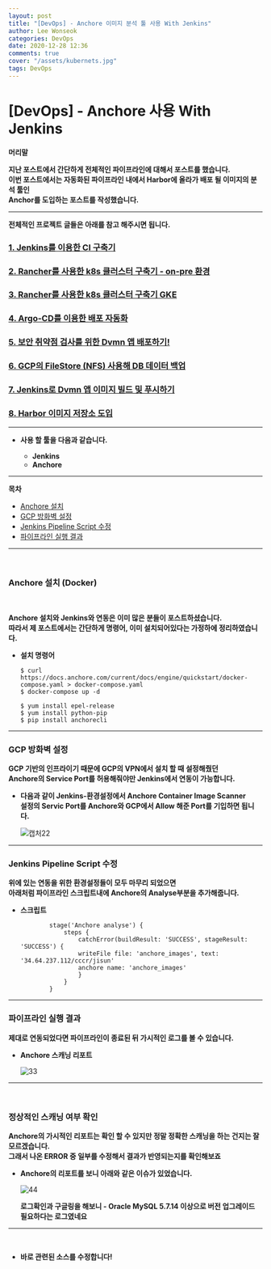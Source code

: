 ```yaml
---
layout: post
title: "[DevOps] - Anchore 이미지 분석 툴 사용 With Jenkins"
author: Lee Wonseok
categories: DevOps
date: 2020-12-28 12:36
comments: true
cover: "/assets/kubernets.jpg"
tags: DevOps
---
```




#  [DevOps] - Anchore 사용 With Jenkins
**머리말**  

**지난 포스트에서 간단하게 전체적인 파이프라인에 대해서 포스트를 했습니다.**  
**이번 포스트에서는 자동화된 파이프라인 내에서 Harbor에 올라가 배포 될 이미지의 분석 툴인**  
**Anchor를 도입하는 포스트를 작성했습니다.**


---

**전체적인 프로젝트 글들은 아래를 참고 해주시면 됩니다.**

### [1. Jenkins를 이용한 CI 구축기](https://nasa1515.github.io/devops/2020/09/22/CICD.html)
### [2. Rancher를 사용한 k8s 클러스터 구축기 - on-pre 환경](https://nasa1515.github.io/devops/2020/10/13/CICD.html)
### [3. Rancher를 사용한 k8s 클러스터 구축기 GKE](https://nasa1515.github.io/devops/2020/10/13/CICD2.html)
### [4. Argo-CD를 이용한 배포 자동화](https://nasa1515.github.io/devops/2020/10/14/CICD3.html)
### [5. 보안 취약점 검사를 위한 Dvmn 앱 배포하기!](https://nasa1515.github.io/devops/2020/10/21/CICD4.html)
### [6. GCP의 FileStore (NFS) 사용해 DB 데이터 백업](https://nasa1515.github.io/devops/2020/10/21/CICD5.html)
### [7. Jenkins로 Dvmn 앱 이미지 빌드 및 푸시하기](https://nasa1515.github.io/devops/2020/10/21/CICD6.html)
### [8. Harbor 이미지 저장소 도입](https://nasa1515.github.io/devops/2020/12/23/CICD-harbor.html)

---


* **사용 할 툴을 다음과 같습니다.**  

    - **Jenkins**
    * **Anchore**

---


**목차**

- [Anchore 설치](#a1)
- [GCP 방화벽 설정](#a2)
- [Jenkins Pipeline Script 수정](#a3)
- [파이프라인 실행 결과](#a4)

---


<br/>

### **Anchore 설치 (Docker)** <a name="a1"></a>

<br/>

**Anchore 설치와 Jenkins와 연동은 이미 많은 분들이 포스트하셨습니다.**    
**따라서 제 포스트에서는 간단하게 명령어, 이미 설치되어있다는 가정하에 정리하였습니다.**

* **설치 명령어**

    ```
    $ curl https://docs.anchore.com/current/docs/engine/quickstart/docker-compose.yaml > docker-compose.yaml
    $ docker-compose up -d

    $ yum install epel-release
    $ yum install python-pip
    $ pip install anchorecli
    ```

---


### **GCP 방화벽 설정** <a name="a2"></a>

**GCP 기반의 인프라이기 때문에 GCP의 VPN에서 설치 할 때 설정해줬던  
Anchore의 Service Port를 허용해줘야만 Jenkins에서 연동이 가능합니다.**


* **다음과 같이 Jenkins-환경설정에서 Anchore Container Image Scanner**  
    **설정의 Servic Port를 Anchore와 GCP에서 Allow 해준 Port를 기입하면 됩니다.**

    ![캡처22](https://user-images.githubusercontent.com/69498804/103250454-3b707280-49b7-11eb-95ce-220663b7dc54.PNG)



---



### **Jenkins Pipeline Script 수정** <a name="a3"></a>

**위에 있는 연동을 위한 환경설정들이 모두 마무리 되었으면**  
**아래처럼 파이프라인 스크립트내에 Anchore의 Analyse부분을 추가해줍니다.**


* **스크립트**  

    ```
            stage('Anchore analyse') {  
                steps {  
                    catchError(buildResult: 'SUCCESS', stageResult: 'SUCCESS') {
                    writeFile file: 'anchore_images', text: '34.64.237.112/cccr/jisun'  
                    anchore name: 'anchore_images'  
                    }
                }
            }
    ```


---



### **파이프라인 실행 결과** <a name="a4"></a>

**제대로 연동되었다면 파이프라인이 종료된 뒤 가시적인 로그를 볼 수 있습니다.**

* **Anchore 스캐닝 리포트**

    ![33](https://user-images.githubusercontent.com/69498804/103250671-5f808380-49b8-11eb-8ef1-c939886fde60.PNG)


---

<br/>

### **정상적인 스캐닝 여부 확인** <a name="a4"></a>

**Anchore의 가시적인 리포트는 확인 할 수 있지만 정말 정확한 스캐닝을 하는 건지는 잘 모르겠습니다.**  
**그래서 나온 ERROR 중 일부를 수정해서 결과가 반영되는지를 확인해보죠**



* **Anchore의 리포트를 보니 아래와 같은 이슈가 있었습니다.**  

    ![44](https://user-images.githubusercontent.com/69498804/103250811-1c72e000-49b9-11eb-9b27-ab7849ec81c5.PNG)


    **로그확인과 구글링을 해보니 - Oracle MySQL 5.7.14 이상으로 버전 업그레이드 필요하다는 로그였네요**


---

<br/>

* **바로 관련된 소스를 수정합니다!**

